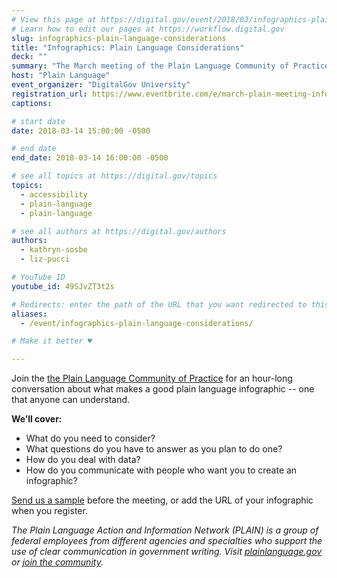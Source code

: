 ```yaml
---
# View this page at https://digital.gov/event/2018/03/infographics-plain-language-considerations
# Learn how to edit our pages at https://workflow.digital.gov
slug: infographics-plain-language-considerations
title: "Infographics: Plain Language Considerations"
deck: ""
summary: "The March meeting of the Plain Language Community of Practice will focus what makes an infographic easy to understand"
host: "Plain Language"
event_organizer: "DigitalGov University"
registration_url: https://www.eventbrite.com/e/march-plain-meeting-infographics-registration-43723253428
captions: 

# start date
date: 2018-03-14 15:00:00 -0500

# end date
end_date: 2018-03-14 16:00:00 -0500

# see all topics at https://digital.gov/topics
topics: 
  - accessibility
  - plain-language
  - plain-language

# see all authors at https://digital.gov/authors
authors: 
  - kathryn-sosbe
  - liz-pucci

# YouTube ID
youtube_id: 49SJvZT3t2s

# Redirects: enter the path of the URL that you want redirected to this page
aliases: 
  - /event/infographics-plain-language-considerations/

# Make it better ♥

---
```


Join the [the Plain Language Community of Practice](https://www.digitalgov.gov/communities/plain-language/) for an hour-long conversation about what makes a good plain language infographic -- one that anyone can understand.

**We’ll cover:**

- What do you need to consider?
- What questions do you have to answer as you plan to do one?
- How do you deal with data?
- How do you communicate with people who want you to create an infographic?

[Send us a sample](mailto:digitalgov@gsa.gov "Email a sample infographic to DGU") before the meeting, or add the URL of your infographic when you register.

_The Plain Language Action and Information Network (PLAIN) is a group of federal employees from different agencies and specialties who support the use of clear communication in government writing. Visit [plainlanguage.gov](https://www.plainlanguage.gov/) or [join the community](https://www.digitalgov.gov/communities/plain-language/)._
